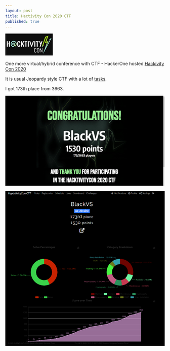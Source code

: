 ```yaml
---
layout: post
title: Hactivity Con 2020 CTF
published: true
---
```


![logo](../images/HACKTIVITYCON2020/logo.png)

One more virtual/hybrid conference with CTF - HackerOne hosted [Hackivity Con 2020](https://www.hackerone.com/hacktivitycon)

<!--more-->

It is usual Jeopardy style CTF with a lot of [tasks](https://github.com/oxy-gendotmobi/ctf.hacktivitycon.2020.writeup.reference).

I got 173th place from 3663.

![scoreboard](../images/HACKTIVITYCON2020/score.png) 

![scoreboard](../images/HACKTIVITYCON2020/scoreboard.png) 



